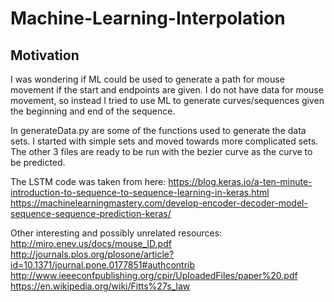 # Machine-Learning-Interpolation


## Motivation
I was wondering if ML could be used to generate a path for mouse movement if the start and endpoints are given. I do not have data for mouse movement, so instead I tried to use ML to generate curves/sequences given the beginning and end of the sequence.

In generateData.py are some of the functions used to generate the data sets. I started with simple sets and moved towards more complicated sets. The other 3 files are ready to be run with the bezier curve as the curve to be predicted. 

The LSTM code was taken from here:
https://blog.keras.io/a-ten-minute-introduction-to-sequence-to-sequence-learning-in-keras.html
https://machinelearningmastery.com/develop-encoder-decoder-model-sequence-sequence-prediction-keras/

Other interesting and possibly unrelated resources:
http://miro.enev.us/docs/mouse_ID.pdf
http://journals.plos.org/plosone/article?id=10.1371/journal.pone.0177851#authcontrib
http://www.ieeeconfpublishing.org/cpir/UploadedFiles/paper%20.pdf
https://en.wikipedia.org/wiki/Fitts%27s_law
